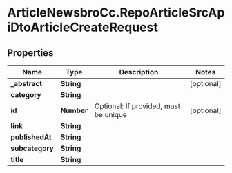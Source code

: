 # ArticleNewsbroCc.RepoArticleSrcApiDtoArticleCreateRequest

## Properties

Name | Type | Description | Notes
------------ | ------------- | ------------- | -------------
**_abstract** | **String** |  | [optional] 
**category** | **String** |  | 
**id** | **Number** | Optional: If provided, must be unique | [optional] 
**link** | **String** |  | 
**publishedAt** | **String** |  | 
**subcategory** | **String** |  | 
**title** | **String** |  | 



